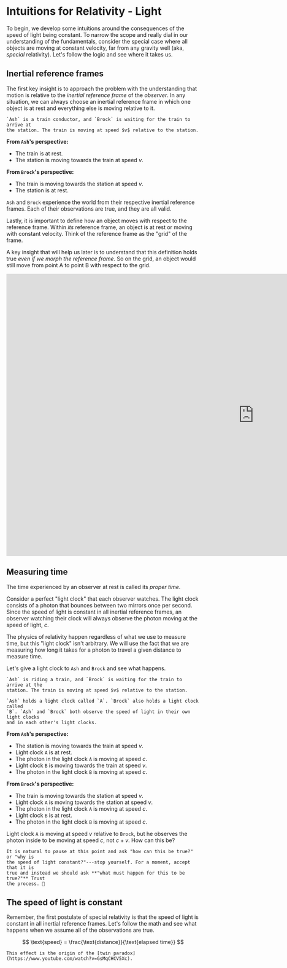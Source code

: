 # Intuitions for Relativity - Light

To begin, we develop some intuitions around the consequences of the speed of
light being constant. To narrow the scope and really dial in our understanding
of the fundamentals, consider the special case where all objects are moving at
constant velocity, far from any gravity well (aka, _special_ relativity). Let's
follow the logic and see where it takes us.

## Inertial reference frames

The first key insight is to approach the problem with the understanding that
motion is relative to the _inertial reference frame_ of the _observer_. In any
situation, we can always choose an inertial reference frame in which one object
is at rest and everything else is moving relative to it.

```admonish example
`Ash` is a train conductor, and `Brock` is waiting for the train to arrive at
the station. The train is moving at speed $v$ relative to the station.
```

**From `Ash`'s perspective:**
- The train is at rest.
- The station is moving towards the train at speed $v$.

**From `Brock`'s perspective:**
- The train is moving towards the station at speed $v$.
- The station is at rest.

`Ash` and `Brock` experience the world from their respective inertial reference
frames. Each of their observations are true, and they are all valid.

Lastly, it is important to define how an object moves with respect to the
reference frame. Within _its_ reference frame, an object is at rest or moving
with constant velocity. Think of the reference frame as the "grid" of the frame.

A key insight that will help us later is to understand that this definition
holds true _even if we morph the reference frame_. So on the grid, an object
would still move from point A to point B with respect to the grid.

<iframe width="1290" height="735" src="https://www.youtube.com/embed/x1dGfxBdDlM" title="Examples Of Nonlinear Two Dimensional Transformations" frameborder="0" allow="autoplay; clipboard-write; encrypted-media; picture-in-picture; web-share" referrerpolicy="strict-origin-when-cross-origin" allowfullscreen></iframe>

## Measuring time

The time experienced by an observer at rest is called its _proper time_.

Consider a perfect "light clock" that each observer watches. The light clock
consists of a photon that bounces between two mirrors once per second. Since the
speed of light is constant in all inertial reference frames, an observer
watching their clock will always observe the photon moving at the speed of
light, $c$.

The physics of relativity happen regardless of what we use to measure time, but
this "light clock" isn't arbitrary. We will use the fact that we are measuring
how long it takes for a photon to travel a given distance to measure time.

Let's give a light clock to `Ash` and `Brock` and see what happens.

```admonish example
`Ash` is riding a train, and `Brock` is waiting for the train to arrive at the
station. The train is moving at speed $v$ relative to the station.

`Ash` holds a light clock called `A`. `Brock` also holds a light clock called
`B`. `Ash` and `Brock` both observe the speed of light in their own light clocks
and in each other's light clocks.
```

**From `Ash`'s perspective:**
- The station is moving towards the train at speed $v$.
- Light clock `A` is at rest.
- The photon in the light clock `A` is moving at speed $c$.
- Light clock `B` is moving towards the train at speed $v$.
- The photon in the light clock `B` is moving at speed $c$.

**From `Brock`'s perspective:**
- The train is moving towards the station at speed $v$.
- Light clock `A` is moving towards the station at speed $v$.
- The photon in the light clock `A` is moving at speed $c$.
- Light clock `B` is at rest.
- The photon in the light clock `B` is moving at speed $c$.

Light clock `A` is moving at speed $v$ relative to `Brock`, but he observes the
photon inside to be moving at speed $c$, not $c+v$. How can this be?

```admonish tip
It is natural to pause at this point and ask "how can this be true?" or "why is
the speed of light constant?"---stop yourself. For a moment, accept that it is
true and instead we should ask **"what must happen for this to be true?"** Trust
the process. 🙏
```

## The speed of light is constant

Remember, the first postulate of special relativity is that the speed of light
is constant in all inertial reference frames. Let's follow the math and see what
happens when we assume all of the observations are true.

$$
\text{speed} = \frac{\text{distance}}{\text{elapsed time}}
$$

```admonish tip
This effect is the origin of the [twin paradox](https://www.youtube.com/watch?v=GsMqCHCV5Xc).
```
